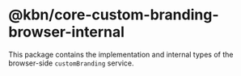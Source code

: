 # @kbn/core-custom-branding-browser-internal

This package contains the implementation and internal types of the browser-side `customBranding` service.
